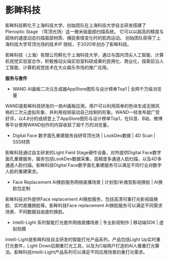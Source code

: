 # 影眸科技


影眸科技孵化于上海科技大学，创始团队在上海科技大学自主研发搭建了Plenoptic Stage （穹顶光场）这一微米级面部扫描系统。 它可以以超高的精度与超快的速度动态扫描面部材质、捕捉表情变化时的肌肉运动。 创始团队获得了上海科技大学穹顶光场的技术IP 授权，于2020年创办了影眸科技。

影眸科技（上海）有限公司孵化于上海科技大学，通过与国内顶尖人工智能、计算机视觉实验室合作，积极推动尖端实验室科研成果的民用化、商业化，探索前沿人工智能、计算机视觉技术在大众娱乐市场的推广应用。

**服务与套件**

- WAND AI画板二次元生成器AppStore图形与设计榜单Top1 | 全网千万级浏览量

WAND是影眸科技研发的一款AI画板应用，用户可以利用简单的色块生成无限风格的二次元虚拟形象，并利用视频驱动自己绘制的形象。WAND一经发布就广受好评，以4.8分的成绩登上了AppStore图形与设计榜单Top1，在抖音、B站、微博等平台使用WAND创作的内容收获了超千万的浏览量。

- Digital Face 数字面孔重建服务自研穹顶光场 | LookDev数据 | 4D Scan | SSS材质

影眸科技通过自主研发的Light Field Stage硬件设备，对外提供Digital Face数字面孔重建服务，服务包括LookDev数据采集，高精度多通道人脸扫描，以及4D多通道人脸扫描。影眸科技Digital Face数字面孔重建服务可以满足不同行业对数字人脸的重建需求。

- Face Replacement AI换脸服务网络直播场景 | 计划型/补救型影视换脸 | AI换脸包定制

影眸科技对外提供Face replacement AI换脸服务，包括高清可重打光影视级换脸、实时直播换脸等。影眸科技Face replacement AI换脸服务可以满足不同需求场景、不同数据自由度的换脸。

- Intelli-Light 系列智能打光套件网络直播场景 | 专业影视制作 | 移动端SDK | 虚拟拍摄

Intelli-Light是影眸科技自主研发的智能打光产品系列，产品包括Light Up实时重打光套件，Light Down后期重打光工具，以及为C端用户打造的AI人像重打光算法。影眸科技Intelli-Light产品系列可以满足不同应用场景的重打光需求。
